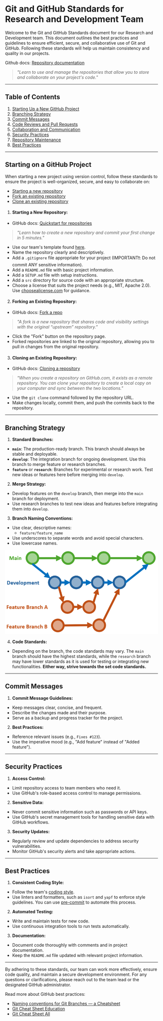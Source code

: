 # Git and GitHub Standards for Research and Development Team

Welcome to the Git and GitHub Standards document for our Research and Development team.
This document outlines the best practices and guidelines to ensure efficient, secure, and collaborative use of Git and GitHub.
Following these standards will help us maintain consistency and quality in our projects.

Github docs: [Repository documentation](https://docs.github.com/en/repositories)
>*"Learn to use and manage the repositories that allow you to store and collaborate on your project's code."*

---

## Table of Contents

1. [Starting Up a New GitHub Project](#starting-up-a-new-github-project)
2. [Branching Strategy](#branching-strategy)
3. [Commit Messages](#commit-messages)
4. [Code Reviews and Pull Requests](#code-reviews-and-pull-requests)
5. [Collaboration and Communication](#collaboration-and-communication)
6. [Security Practices](#security-practices)
7. [Repository Maintenance](#repository-maintenance)
8. [Best Practices](#best-practices)

---

## Starting on a GitHub Project
When starting a new project using version control, follow these standards to ensure the project is well-organized, secure, and easy to collaborate on:

- [Starting a new repository](#starting-a-new-repository)
- [Fork an existing repository](#fork-an-existing-repository)
- [Clone an existing repository](#clone-an-existing-repository)

1. #### **Starting a New Repository:**
- GitHub docs: [Quickstart for repositories](https://docs.github.com/en/repositories/creating-and-managing-repositories/quickstart-for-repositories)
> *"Learn how to create a new repository and commit your first change in 5 minutes."*
- Use our team's template found [here](https://github.com/EG-ResearchAndDevelopment/new-project-template).
- Name the repository clearly and descriptively.
- Add a `.gitignore` file appropriate for your project (IMPORTANT❗: Do not commit ANY sensitive information).
- Add a `README.md` file with basic project information.
- Add a `SETUP.md` file with setup instructions.
- Add a `src` directory for source code with an appropriate structure.
- Choose a license that suits the project needs (e.g., MIT, Apache 2.0). Use [choosealicense.com](https://choosealicense.com/) for guidance.

2. #### **Forking an Existing Repository:**
- GitHub docs: [Fork a repo](https://docs.github.com/en/pull-requests/collaborating-with-pull-requests/working-with-forks/fork-a-repo)
> *"A fork is a new repository that shares code and visibility settings with the original “upstream” repository."*
- Click the "Fork" button on the repository page.
- Forked repositories are linked to the original repository, allowing you to pull in changes from the original repository.

3. #### **Cloning an Existing Repository:**
- GitHub docs: [Cloning a repository](https://docs.github.com/en/repositories/creating-and-managing-repositories/cloning-a-repository)
> *"When you create a repository on GitHub.com, it exists as a remote repository. You can clone your repository to create a local copy on your computer and sync between the two locations."*
- Use the `git clone` command followed by the repository URL.
- Make changes locally, commit them, and push the commits back to the repository.

---

## Branching Strategy

1. **Standard Branches:**
- **`main`**: The production-ready branch.
This branch should always be stable and deployable.
- **`develop`**: The integration branch for ongoing development.
Use this branch to merge feature or research branches.
- **`feature`** or **`research`**:
Branches for experimental or research work.
Test new ideas or features here before merging into `develop`.

2. **Merge Strategy:**
- Develop features on the `develop` branch, then merge into the `main` branch for deployment.
- Use research branches to test new ideas and features before integrating them into `develop`.

3. **Branch Naming Conventions:**
- Use clear, descriptive names:
    - `feature/feature_name`
- Use underscores to separate words and avoid special characters.
- Use lowercase names.

![alt text](screenshots/git_branches.png)

4. **Code Standards:**
- Depending on the branch, the code standards may vary.
The `main` branch should have the highest standards, while the `research` branch may have lower standards as it is used for testing or integrating new functionalities.
**Either way, strive towards the set code standards.**


---

## Commit Messages

1. **Commit Message Guidelines:**
- Keep messages clear, concise, and frequent.
- Describe the changes made and their purpose.
- Serve as a backup and progress tracker for the project.

2. **Best Practices:**
- Reference relevant issues (e.g., `Fixes #123`).
- Use the imperative mood (e.g., "Add feature" instead of "Added feature").

---

<!-- 2. **Main Branches:**
    - **`main`** (or `master`): Stable, production-ready code.
    - **`develop`**: Integration branch for ongoing development.

3. **Feature Branches:**
    - Branch off from `develop` for new features or improvements.
    - Merge back into `develop` when the feature is complete.

4. **Bugfix Branches:**
    - Branch off from `develop` or the relevant branch where the bug exists.
    - Merge back into `develop` after fixing the issue.

5. **Hotfix Branches:**
    - Branch off from `main` for critical fixes needed in production.
    - Merge into both `main` and `develop` to ensure consistency. -->

<!-- ## Code Reviews and Pull Requests

1. **Pull Request Guidelines:**
- Create pull requests (PRs) for merging any changes into `main` or `develop`.
- Provide a clear description of the changes and link to relevant issues.
- Ensure PRs are reviewed by at least one other team member.

2. **Merge Strategy:**
- Use "Squash and merge" to keep history clean.
- Resolve all conflicts before merging.

--- -->

<!-- ## Collaboration and Communication

1. **Issue Tracking:**
    - Use GitHub Issues to track tasks, bugs, and feature requests.
    - Label issues appropriately (e.g., `bug`, `enhancement`, `question`).

2. **Project Management:**
    - Use GitHub Projects or other project management tools to track progress.
    - Organize tasks and milestones to align with project goals.

3. **Documentation:**
    - Maintain up-to-date documentation in the `README.md` and other relevant files.
    - Document setup instructions, coding standards, and any other relevant information.

--- -->

## Security Practices

1. **Access Control:**
- Limit repository access to team members who need it.
- Use GitHub's role-based access control to manage permissions.

2. **Sensitive Data:**
- Never commit sensitive information such as passwords or API keys.
- Use GitHub's secret management tools for handling sensitive data with GitHub workflows.

3. **Security Updates:**
- Regularly review and update dependencies to address security vulnerabilities.
- Monitor GitHub's security alerts and take appropriate actions.

---

## Best Practices

1. **Consistent Coding Style:**
- Follow the team's [coding style](https://github.com/EG-ResearchAndDevelopment/code_standards).
- Use linters and formatters, such as `isort` and `yapf` to enforce style guidelines. You can use [pre-commit](https://chatgpt.com/share/f2e25466-abbc-476c-94a5-4ce99626799c) to automate this process.

2. **Automated Testing:**
- Write and maintain tests for new code.
- Use continuous integration tools to run tests automatically.

3. **Documentation:**
- Document code thoroughly with comments and in project documentation.
- Keep the `README.md` file updated with relevant project information.

---

By adhering to these standards, our team can work more effectively, ensure code quality, and maintain a secure development environment.
For any questions or clarifications, please reach out to the team lead or the designated GitHub administrator.

Read more about GitHub best practices:
- [Naming conventions for Git Branches — a Cheatsheet](https://medium.com/@abhay.pixolo/naming-conventions-for-git-branches-a-cheatsheet-8549feca2534)
- [Git Cheat Sheet Education](https://education.github.com/git-cheat-sheet-education.pdf)
- [Git Cheat Sheet All](https://www.geeksforgeeks.org/git-cheat-sheet/)